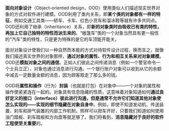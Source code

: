 **面向对象设计**（Object-oriented design，OOD）使用类似人们描述现实世界对象的方式对软件进行建模。OOD利用了类内关系，即**某个类的对象都有一样的特征**，例如交通工具类——轿车、卡车、红色小货车和溜冰鞋等就有许多共同点。OOD还利用了继承（inheritance）关系，即**新的对象类时由吸收已有类的特性，再加上它自己独特的特性而派生来的**。“敞篷车”类的一个对象当然具有更一般性的“汽车”类的特性，只是更为特殊的是它的车顶能开能关。

面对对象设计使我们以一种自然而本能的方式对待软件设计过程，换而言之，就像我们描述真实世界的对象那样，**通过对象的属性、行为和相互关系来对对象建模**。OOD还**模拟对象之间的通信**。正如人们彼此之间传递消息（例如一个警官命令一个士兵立正），对象也通过消息进行沟通。一个银行账户对象可以收到从它的余额中减去一定数量金额的消息，因为顾客取走了那么多的钱。

OOD将**属性和操作**（行为）**封装**（也就是打包）在对象中——一个对象的属性和操作使紧紧连在一起的。对象具有信息隐藏的性质，这意味着对象知道如何**通过良好定义的接口（interface）彼此进行沟通，但是通常不允许它们知道其他对象使怎么实现的——实现的细节隐藏在对象自身中**。例如，即使不知道发动机、传送装置、刹车和排气装置的内部工作机制，照样可以把车开好，只要我们知道如何使用油门踏板、刹车踏板和方向盘等就足够了。我们将看到，**消息隐藏对于良好的软件工程使至关重要**的。

